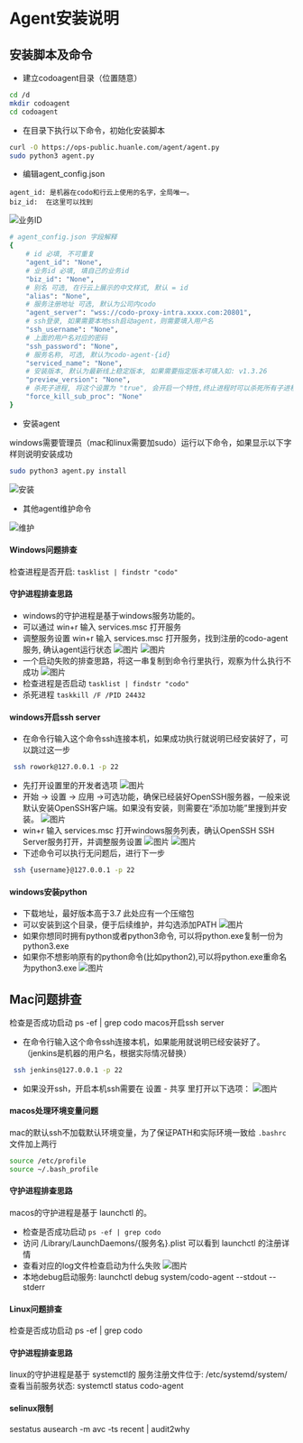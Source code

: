 # Agent安装说明
## 安装脚本及命令
- 建立codoagent目录（位置随意）
  
```bash
cd /d
mkdir codoagent
cd codoagent
```
- 在目录下执行以下命令，初始化安装脚本
  
```bash
curl -O https://ops-public.huanle.com/agent/agent.py
sudo python3 agent.py
```
- 编辑agent_config.json 
```
agent_id: 是机器在codo和行云上使用的名字，全局唯一。
biz_id:  在这里可以找到
```

![业务ID](./img/1280X1280.png)

```bash
# agent_config.json 字段解释
{
    # id 必填, 不可重复
    "agent_id": "None",
    # 业务id 必填, 填自己的业务id
    "biz_id": "None",
    # 别名 可选, 在行云上展示的中文样式, 默认 = id
    "alias": "None",
    # 服务注册地址 可选, 默认为公司内codo
    "agent_server": "wss://codo-proxy-intra.xxxx.com:20801",
    # ssh登录, 如果需要本地ssh启动agent，则需要填入用户名
    "ssh_username": "None",
    # 上面的用户名对应的密码
    "ssh_password": "None",
    # 服务名称, 可选, 默认为codo-agent-{id}
    "serviced_name": "None",
    # 安装版本, 默认为最新线上稳定版本, 如果需要指定版本可填入如: v1.3.26
    "preview_version": "None",
    # 杀死子进程, 将这个设置为 "true", 会开启一个特性,终止进程时可以杀死所有子进程
    "force_kill_sub_proc": "None"
}
```

- 安装agent
  
windows需要管理员（mac和linux需要加sudo）运行以下命令，如果显示以下字样则说明安装成功

```bash
sudo python3 agent.py install
```

![安装](./img/安装agent图.png)

- 其他agent维护命令
  
![维护](./img/agent其他维护命令.png)

#### Windows问题排查

检查进程是否开启:  `tasklist | findstr "codo"`

#### 守护进程排查思路

- windows的守护进程是基于windows服务功能的。
- 可以通过 win+r 输入 services.msc 打开服务
- 调整服务设置
win+r 输入 services.msc 打开服务，找到注册的codo-agent服务, 确认agent运行状态
![图片](./img/de921cf5-3887-4674-bb74-ed9d94adafea.png)
![图片](./img/dd219597-c5ed-4477-997f-554fcd08e016.png)
- 一个启动失败的排查思路，将这一串复制到命令行里执行，观察为什么执行不成功
![图片](./img/df95085a-6ab4-47df-a3d3-3b145de00698.png)
- 检查进程是否启动  `tasklist | findstr "codo"`
- 杀死进程 `taskkill /F /PID 24432`

#### windows开启ssh server

- 在命令行输入这个命令ssh连接本机，如果成功执行就说明已经安装好了，可以跳过这一步
  
```bash
 ssh rowork@127.0.0.1 -p 22
```

- 先打开设置里的开发者选项
![图片](./img/afb80896-0b83-4b90-b19a-ff8be025296d.png)
- 开始 → 设置 → 应用 →可选功能，确保已经装好OpenSSH服务器，一般来说默认安装OpenSSH客户端。如果没有安装，则需要在“添加功能”里搜到并安装。
![图片](./img/b37311eb-bbf1-4b5c-88a4-811d8270cd72.png)
- win+r 输入 services.msc 打开windows服务列表，确认OpenSSH SSH Server服务打开，并调整服务设置
![图片](./img/5cc70f6e-29af-419c-a5a9-fe1d42e73f21.png)
![图片](./img/5098e991-311c-4b98-8813-6a372eaf40ec.png)
- 下述命令可以执行无问题后，进行下一步
  
```bash
 ssh {username}@127.0.0.1 -p 22
```

#### windows安装python

- 下载地址，最好版本高于3.7
此处应有一个压缩包
- 可以安装到这个目录，便于后续维护，并勾选添加PATH
![图片](./img/28fb5b67-0168-4da3-9af3-90435250fbf0.png)
- 如果你想同时拥有python或者python3命令, 可以将python.exe复制一份为python3.exe
- 如果你不想影响原有的python命令(比如python2),可以将python.exe重命名为python3.exe
![图片](./img/a9e48c16-44cd-4e7f-81b4-05a01b709e05.png)

## Mac问题排查

检查是否成功启动 ps -ef | grep codo
macos开启ssh server
- 在命令行输入这个命令ssh连接本机，如果能用就说明已经安装好了。（jenkins是机器的用户名，根据实际情况替换）
  
```bash
 ssh jenkins@127.0.0.1 -p 22
```

- 如果没开ssh，开启本机ssh需要在 设置 - 共享 里打开以下选项：
![图片](./img/de211ee2-4ba1-42b2-96c7-894a0e7dc7aa.png)

#### macos处理环境变量问题

mac的默认ssh不加载默认环境变量，为了保证PATH和实际环境一致给  `.bashrc` 文件加上两行

```bash
source /etc/profile
source ~/.bash_profile
```

#### 守护进程排查思路

macos的守护进程是基于 launchctl 的。

- 检查是否成功启动 `ps -ef | grep codo`
- 访问 /Library/LaunchDaemons/{服务名}.plist 可以看到 launchctl 的注册详情
- 查看对应的log文件检查启动为什么失败
![图片](./img/e128a45d-e4fd-4933-ac83-a82a8ac94ad5.png)
- 本地debug启动服务:  launchctl debug system/codo-agent --stdout --stderr

#### Linux问题排查

检查是否成功启动 ps -ef | grep codo

#### 守护进程排查思路 

linux的守护进程是基于 systemctl的
服务注册文件位于: /etc/systemd/system/
查看当前服务状态:  systemctl status codo-agent

#### selinux限制

sestatus
ausearch -m avc -ts recent | audit2why